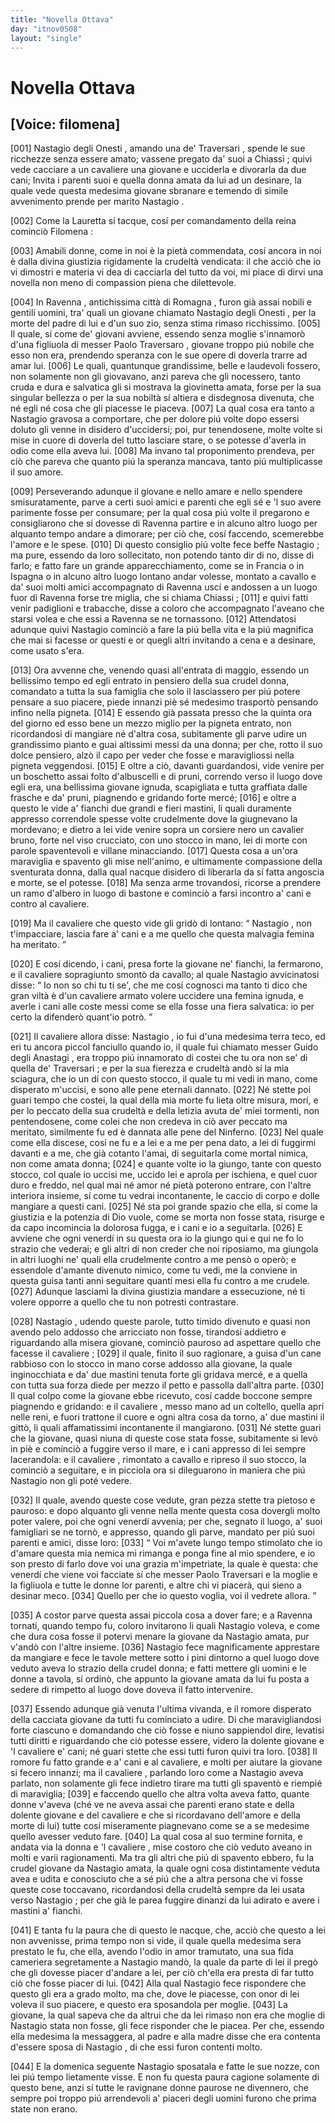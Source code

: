 ```yaml
---
title: "Novella Ottava"
day: "itnov0508"
layout: "single"
---
```

<div id="nov0508" type="novella" who="filomena">
 <h1>
  Novella Ottava
 </h1>
 <p>
  <h2>
   [Voice: filomena]
  </h2>
 </p>
 <argument>
  <p>
   <a name="p05080001">
    [001]
   </a>
   <name persref="nastagio" type="person">
    Nastagio degli Onesti
   </name>
   , amando una de'
   <name persref="traversari" type="person">
    Traversari
   </name>
   , spende le sue ricchezze senza essere amato; vassene pregato da' suoi a
   <name placeref="chiassi" type="place">
    Chiassi
   </name>
   ; quivi vede cacciare a un cavaliere una giovane e ucciderla e divorarla da due cani; Invita i parenti suoi e quella donna amata da lui ad un desinare, la quale vede questa medesima giovane sbranare e temendo di simile avvenimento prende per marito
   <name persref="nastagio" type="person">
    Nastagio
   </name>
   .
  </p>
 </argument>
 <div3 type="commentary" who="author">
  <p>
   <a name="p05080002">
    [002]
   </a>
   Come la
   <name persref="lauretta" type="person">
    Lauretta
   </name>
   si tacque, cos&iacute; per comandamento della
   <name persref="fiammetta" type="person">
    reina
   </name>
   cominci&ograve;
   <name persref="filomena" type="person">
    Filomena
   </name>
   :
  </p>
 </div3>
 <div3 type="commentary" who="filomena">
  <p>
   <a name="p05080003">
    [003]
   </a>
   Amabili donne, come in noi &egrave; la piet&agrave; commendata, cos&iacute; ancora in noi &egrave; dalla divina giustizia rigidamente la crudelt&agrave; vendicata: il che acci&ograve; che io vi dimostri e materia vi dea di cacciarla del tutto da voi, mi piace di dirvi una novella non meno di compassion piena che dilettevole.
  </p>
 </div3>
 <p>
  <a name="p05080004">
   [004]
  </a>
  In
  <name placeref="ravenna" type="place">
   Ravenna
  </name>
  , antichissima citt&agrave; di
  <name placeref="romagna" type="place">
   Romagna
  </name>
  , furon gi&agrave; assai nobili e gentili uomini, tra' quali un giovane chiamato
  <name persref="nastagio" type="person">
   Nastagio degli Onesti
  </name>
  , per la morte del padre di lui e d'un suo zio, senza stima rimaso ricchissimo.
  <a name="p05080005">
   [005]
  </a>
  Il quale, s&iacute; come de' giovani avviene, essendo senza moglie s'innamor&ograve; d'una figliuola di messer
  <name persref="paolotraversari" type="person">
   Paolo Traversaro
  </name>
  , giovane troppo pi&uacute; nobile che esso non era, prendendo speranza con le sue opere di doverla trarre ad amar lui.
  <a name="p05080006">
   [006]
  </a>
  Le quali, quantunque grandissime, belle e laudevoli fossero, non solamente non gli giovavano, anzi pareva che gli nocessero, tanto cruda e dura e salvatica gli si mostrava la giovinetta amata, forse per la sua singular bellezza o per la sua nobilt&agrave; s&iacute; altiera e disdegnosa divenuta, che n&eacute; egli n&eacute; cosa che gli piacesse le piaceva.
  <a name="p05080007">
   [007]
  </a>
  La qual cosa era tanto a
  <name persref="nastagio" type="person">
   Nastagio
  </name>
  gravosa a comportare, che per dolore pi&uacute; volte dopo essersi doluto gli venne in disidero d'uccidersi; poi, pur tenendosene, molte volte si mise in cuore di doverla del tutto lasciare stare, o se potesse d'averla in odio come ella aveva lui.
  <a name="p05080008">
   [008]
  </a>
  Ma invano tal proponimento prendeva, per ci&ograve; che pareva che quanto pi&uacute; la speranza mancava, tanto pi&uacute; multiplicasse il suo amore.
 </p>
 <p>
  <a name="p05080009">
   [009]
  </a>
  Perseverando adunque il giovane e nello amare e nello spendere smisuratamente, parve a certi suoi amici e parenti che egli s&eacute; e 'l suo avere parimente fosse per consumare; per la qual cosa pi&uacute; volte il pregarono e consigliarono che si dovesse di
  <name placeref="ravenna" type="place">
   Ravenna
  </name>
  partire e in alcuno altro luogo per alquanto tempo andare a dimorare; per ci&ograve; che, cos&iacute; faccendo, scemerebbe l'amore e le spese.
  <a name="p05080010">
   [010]
  </a>
  Di questo consiglio pi&uacute; volte fece beffe
  <name persref="nastagio" type="person">
   Nastagio
  </name>
  ; ma pure, essendo da loro sollecitato, non potendo tanto dir di no, disse di farlo; e fatto fare un grande apparecchiamento, come se in
  <name placeref="francia" type="place">
   Francia
  </name>
  o in
  <name placeref="spagna" type="place">
   Ispagna
  </name>
  o in alcuno altro luogo lontano andar volesse, montato a cavallo e da' suoi molti amici accompagnato di
  <name placeref="ravenna" type="place">
   Ravenna
  </name>
  usc&iacute; e andossen a un luogo fuor di
  <name placeref="ravenna" type="place">
   Ravenna
  </name>
  forse tre miglia, che si chiama
  <name placeref="chiassi" type="place">
   Chiassi
  </name>
  ;
  <a name="p05080011">
   [011]
  </a>
  e quivi fatti venir padiglioni e trabacche, disse a coloro che accompagnato l'aveano che starsi volea e che essi a
  <name placeref="ravenna" type="place">
   Ravenna
  </name>
  se ne tornassono.
  <a name="p05080012">
   [012]
  </a>
  Attendatosi adunque quivi
  <name persref="nastagio" type="person">
   Nastagio
  </name>
  cominci&ograve; a fare la pi&uacute; bella vita e la pi&uacute; magnifica che mai si facesse or questi e or quegli altri invitando a cena e a desinare, come usato s'era.
 </p>
 <p>
  <a name="p05080013">
   [013]
  </a>
  Ora avvenne che, venendo quasi all'entrata di maggio, essendo un bellissimo tempo ed egli entrato in pensiero della sua crudel donna, comandato a tutta la sua famiglia che solo il lasciassero per pi&uacute; potere pensare a suo piacere, piede innanzi pi&egrave; s&eacute; medesimo trasport&ograve; pensando infino nella pigneta.
  <a name="p05080014">
   [014]
  </a>
  E essendo gi&agrave; passata presso che la quinta ora del giorno ed esso bene un mezzo miglio per la pigneta entrato, non ricordandosi di mangiare n&eacute; d'altra cosa, subitamente gli parve udire un grandissimo pianto e guai altissimi messi da una donna; per che, rotto il suo dolce pensiero, alz&ograve; il capo per veder che fosse e maravigliossi nella pigneta veggendosi.
  <a name="p05080015">
   [015]
  </a>
  E oltre a ci&ograve;, davanti guardandosi, vide venire per un boschetto assai folto d'albuscelli e di pruni, correndo verso il luogo dove egli era, una bellissima giovane ignuda, scapigliata e tutta graffiata dalle frasche e da' pruni, piagnendo e gridando forte merc&eacute;;
  <a name="p05080016">
   [016]
  </a>
  e oltre a questo le vide a' fianchi due grandi e fieri mastini, li quali duramente appresso correndole spesse volte crudelmente dove la giugnevano la mordevano; e dietro a lei vide venire sopra un corsiere nero un
  <name persref="guidoanastagi" type="person">
   cavalier
  </name>
  bruno, forte nel viso crucciato, con uno stocco in mano, lei di morte con parole spaventevoli e villane minacciando.
  <a name="p05080017">
   [017]
  </a>
  Questa cosa a un'ora maraviglia e spavento gli mise nell'animo, e ultimamente compassione della sventurata donna, dalla qual nacque disidero di liberarla da s&iacute; fatta angoscia e morte, se el potesse.
  <a name="p05080018">
   [018]
  </a>
  Ma senza arme trovandosi, ricorse a prendere un ramo d'albero in luogo di bastone e cominci&ograve; a farsi incontro a' cani e contro al cavaliere.
 </p>
 <p>
  <a name="p05080019">
   [019]
  </a>
  Ma il
  <name persref="guidoanastagi" type="person">
   cavaliere
  </name>
  che questo vide gli grid&ograve; di lontano:
  <q direct="unspecified" who="guidoanastagi">
   <name persref="nastagio" type="person">
    Nastagio
   </name>
   , non t'impacciare, lascia fare a' cani e a me quello che questa malvagia femina ha meritato.
  </q>
 </p>
 <p>
  <a name="p05080020">
   [020]
  </a>
  E cos&iacute; dicendo, i cani, presa forte la giovane ne' fianchi, la fermarono, e il
  <name persref="guidoanastagi" type="person">
   cavaliere
  </name>
  sopragiunto smont&ograve; da cavallo; al quale
  <name persref="nastagio" type="person">
   Nastagio
  </name>
  avvicinatosi disse:
  <q direct="unspecified" who="nastagio">
   Io non so chi tu ti se', che me cos&iacute; cognosci ma tanto ti dico che gran vilt&agrave; &egrave; d'un cavaliere armato volere uccidere una femina ignuda, e averle i cani alle coste messi come se ella fosse una fiera salvatica: io per certo la difender&ograve; quant'io potr&ograve;.
  </q>
 </p>
 <p>
  <a name="p05080021">
   [021]
  </a>
  Il
  <name persref="guidoanastagi" type="person">
   cavaliere
  </name>
  allora disse:
  <name persref="nastagio" type="person">
   Nastagio
  </name>
  , io fui d'una medesima terra teco, ed eri tu ancora piccol fanciullo quando io, il quale fui chiamato messer
  <name persref="guidoanastagi" type="person">
   Guido degli Anastagi
  </name>
  , era troppo pi&uacute; innamorato di costei che tu ora non se' di quella de'
  <name persref="traversari" type="person">
   Traversari
  </name>
  ; e per la sua fierezza e crudelt&agrave; and&ograve; s&iacute; la mia sciagura, che io un d&iacute; con questo stocco, il quale tu mi vedi in mano, come disperato m'uccisi, e sono alle pene eternali dannato.
  <a name="p05080022">
   [022]
  </a>
  N&eacute; stette poi guari tempo che costei, la qual della mia morte fu lieta oltre misura, mor&iacute;, e per lo peccato della sua crudelt&agrave; e della letizia avuta de' miei tormenti, non pentendosene, come colei che non credeva in ci&ograve; aver peccato ma meritato, similmente fu ed &egrave; dannata alle pene del Ninferno.
  <a name="p05080023">
   [023]
  </a>
  Nel quale come ella discese, cos&iacute; ne fu e a lei e a me per pena dato, a lei di fuggirmi davanti e a me, che gi&agrave; cotanto l'amai, di seguitarla come mortal nimica, non come amata donna;
  <a name="p05080024">
   [024]
  </a>
  e quante volte io la giungo, tante con questo stocco, col quale io uccisi me, uccido lei e aprola per ischiena, e quel cuor duro e freddo, nel qual mai n&eacute; amor n&eacute; piet&agrave; poterono entrare, con l'altre interiora insieme, s&iacute; come tu vedrai incontanente, le caccio di corpo e dolle mangiare a questi cani.
  <a name="p05080025">
   [025]
  </a>
  N&eacute; sta poi grande spazio che ella, s&iacute; come la giustizia e la potenzia di Dio vuole, come se morta non fosse stata, risurge e da capo incomincia la dolorosa fugga, e i cani e io a seguitarla.
  <a name="p05080026">
   [026]
  </a>
  E avviene che ogni venerd&iacute; in su questa ora io la giungo qui e qui ne fo lo strazio che vederai; e gli altri d&iacute; non creder che noi riposiamo, ma giungola in altri luoghi ne' quali ella crudelmente contro a me pens&ograve; o oper&ograve;; e essendole d'amante divenuto nimico, come tu vedi, me la conviene in questa guisa tanti anni seguitare quanti mesi ella fu contro a me crudele.
  <a name="p05080027">
   [027]
  </a>
  Adunque lasciami la divina giustizia mandare a essecuzione, n&eacute; ti volere opporre a quello che tu non potresti contrastare.
 </p>
 <p>
  <a name="p05080028">
   [028]
  </a>
  <name persref="nastagio" type="person">
   Nastagio
  </name>
  , udendo queste parole, tutto timido divenuto e quasi non avendo pelo addosso che arricciato non fosse, tirandosi addietro e riguardando alla misera giovane, cominci&ograve; pauroso ad aspettare quello che facesse il
  <name persref="guidoanastagi" type="person">
   cavaliere
  </name>
  ;
  <a name="p05080029">
   [029]
  </a>
  il quale, finito il suo ragionare, a guisa d'un cane rabbioso con lo stocco in mano corse addosso alla giovane, la quale inginocchiata e da' due mastini tenuta forte gli gridava merc&eacute;, e a quella con tutta sua forza diede per mezzo il petto e passolla dall'altra parte.
  <a name="p05080030">
   [030]
  </a>
  Il qual colpo come la giovane ebbe ricevuto, cos&iacute; cadde boccone sempre piagnendo e gridando: e il
  <name persref="guidoanastagi" type="person">
   cavaliere
  </name>
  , messo mano ad un coltello, quella apr&iacute; nelle reni, e fuori trattone il cuore e ogni altra cosa da torno, a' due mastini il gitt&ograve;, li quali affamatissimi incontanente il mangiarono.
  <a name="p05080031">
   [031]
  </a>
  N&eacute; stette guari che la giovane, quasi niuna di queste cose stata fosse, subitamente si lev&ograve; in pi&egrave; e cominci&ograve; a fuggire verso il mare, e i cani appresso di lei sempre lacerandola: e il
  <name persref="guidoanastagi" type="person">
   cavaliere
  </name>
  , rimontato a cavallo e ripreso il suo stocco, la cominci&ograve; a seguitare, e in picciola ora si dileguarono in maniera che pi&uacute;
  <name persref="nastagio" type="person">
   Nastagio
  </name>
  non gli pot&eacute; vedere.
 </p>
 <p>
  <a name="p05080032">
   [032]
  </a>
  Il quale, avendo queste cose vedute, gran pezza stette tra pietoso e pauroso: e dopo alquanto gli venne nella mente questa cosa dovergli molto poter valere, poi che ogni venerd&iacute; avvenia; per che, segnato il luogo, a' suoi famigliari se ne torn&ograve;, e appresso, quando gli parve, mandato per pi&uacute; suoi parenti e amici, disse loro:
  <a name="p05080033">
   [033]
  </a>
  <q direct="unspecified" who="nastagio">
   Voi m'avete lungo tempo stimolato che io d'amare questa mia nemica mi rimanga e ponga fine al mio spendere, e io son presto di farlo dove voi una grazia m'impetriate, la quale &egrave; questa: che venerd&iacute; che viene voi facciate s&iacute; che messer
   <name persref="paolotraversari" type="person">
    Paolo Traversari
   </name>
   e la moglie e la figliuola e tutte le donne lor parenti, e altre chi vi piacer&agrave;, qui sieno a desinar meco.
   <a name="p05080034">
    [034]
   </a>
   Quello per che io questo voglia, voi il vedrete allora.
  </q>
 </p>
 <p>
  <a name="p05080035">
   [035]
  </a>
  A costor parve questa assai piccola cosa a dover fare; e a
  <name placeref="ravenna" type="place">
   Ravenna
  </name>
  tornati, quando tempo fu, coloro invitarono li quali
  <name persref="nastagio" type="person">
   Nastagio
  </name>
  voleva, e come che dura cosa fosse il potervi menare la giovane da
  <name persref="nastagio" type="person">
   Nastagio
  </name>
  amata, pur v'and&ograve; con l'altre insieme.
  <a name="p05080036">
   [036]
  </a>
  <name persref="nastagio" type="person">
   Nastagio
  </name>
  fece magnificamente apprestare da mangiare e fece le tavole mettere sotto i pini dintorno a quel luogo dove veduto aveva lo strazio della crudel donna; e fatti mettere gli uomini e le donne a tavola, s&iacute; ordin&ograve;, che appunto la giovane amata da lui fu posta a sedere di rimpetto al luogo dove doveva il fatto intervenire.
 </p>
 <p>
  <a name="p05080037">
   [037]
  </a>
  Essendo adunque gi&agrave; venuta l'ultima vivanda, e il romore disperato della cacciata giovane da tutti fu cominciato a udire. Di che maravigliandosi forte ciascuno e domandando che ci&ograve; fosse e niuno sappiendol dire, levatisi tutti diritti e riguardando che ci&ograve; potesse essere, videro la dolente giovane e 'l
  <name persref="guidoanastagi" type="person">
   cavaliere
  </name>
  e' cani; n&eacute; guari stette che essi tutti furon quivi tra loro.
  <a name="p05080038">
   [038]
  </a>
  Il romore fu fatto grande e a' cani e al cavaliere, e molti per aiutare la giovane si fecero innanzi; ma il
  <name persref="guidoanastagi" type="person">
   cavaliere
  </name>
  , parlando loro come a
  <name persref="nastagio" type="person">
   Nastagio
  </name>
  aveva parlato, non solamente gli fece indietro tirare ma tutti gli spavent&ograve; e riempi&eacute; di maraviglia;
  <a name="p05080039">
   [039]
  </a>
  e faccendo quello che altra volta aveva fatto, quante donne v'aveva (ch&eacute; ve ne aveva assai che parenti erano state e della dolente giovane e del cavaliere e che si ricordavano dell'amore e della morte di lui) tutte cos&iacute; miseramente piagnevano come se a se medesime quello avesser veduto fare.
  <a name="p05080040">
   [040]
  </a>
  La qual cosa al suo termine fornita, e andata via la donna e 'l
  <name persref="guidoanastagi" type="person">
   cavaliere
  </name>
  , mise costoro che ci&ograve; veduto aveano in molti e varii ragionamenti. Ma tra gli altri che pi&uacute; di spavento ebbero, fu la crudel giovane da
  <name persref="nastagio" type="person">
   Nastagio
  </name>
  amata, la quale ogni cosa distintamente veduta avea e udita e conosciuto che a s&eacute; pi&uacute; che a altra persona che vi fosse queste cose toccavano, ricordandosi della crudelt&agrave; sempre da lei usata verso
  <name persref="nastagio" type="person">
   Nastagio
  </name>
  ; per che gi&agrave; le parea fuggire dinanzi da lui adirato e avere i mastini a' fianchi.
 </p>
 <p>
  <a name="p05080041">
   [041]
  </a>
  E tanta fu la paura che di questo le nacque, che, acci&ograve; che questo a lei non avvenisse, prima tempo non si vide, il quale quella medesima sera prestato le fu, che ella, avendo l'odio in amor tramutato, una sua fida cameriera segretamente a
  <name persref="nastagio" type="person">
   Nastagio
  </name>
  mand&ograve;, la quale da parte di lei il preg&ograve; che gli dovesse piacer d'andare a lei, per ci&ograve; ch'ella era presta di far tutto ci&ograve; che fosse piacer di lui.
  <a name="p05080042">
   [042]
  </a>
  Alla qual
  <name persref="nastagio" type="person">
   Nastagio
  </name>
  fece rispondere che questo gli era a grado molto, ma che, dove le piacesse, con onor di lei voleva il suo piacere, e questo era sposandola per moglie.
  <a name="p05080043">
   [043]
  </a>
  La giovane, la qual sapeva che da altrui che da lei rimaso non era che moglie di
  <name persref="nastagio" type="person">
   Nastagio
  </name>
  stata non fosse, gli fece risponder che le piacea. Per che, essendo ella medesima la messaggera, al padre e alla madre disse che era contenta d'essere sposa di
  <name persref="nastagio" type="person">
   Nastagio
  </name>
  , di che essi furon contenti molto.
 </p>
 <p>
  <a name="p05080044">
   [044]
  </a>
  E la domenica seguente
  <name persref="nastagio" type="person">
   Nastagio
  </name>
  sposatala e fatte le sue nozze, con lei pi&uacute; tempo lietamente visse. E non fu questa paura cagione solamente di questo bene, anzi s&iacute; tutte le ravignane donne paurose ne divennero, che sempre poi troppo pi&uacute; arrendevoli a' piaceri degli uomini furono che prima state non erano.
 </p>
</div>